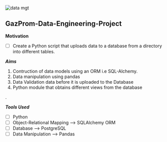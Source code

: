 ![data mgt](https://user-images.githubusercontent.com/58377262/122801061-94142e80-d2bb-11eb-9199-73727a2c2c7a.jpeg)
## **GazProm-Data-Engineering-Project**


**Motivation**
- [ ] Create a Python script that uploads data to a database from a directory into different tables.




***Aims***
 1. Contruction of  data models using an ORM i.e SQL-Alchemy.
 2. Data   manipulation using pandas
 3.  Data Validation data before it is uploaded
    to the Database
 4. Python module that obtains different views from the database

. 


***Tools Used***
 - [ ] Python
 - [ ] Object-Relational Mapping    -->    SQLAlchemy ORM
 - [ ] Database     -->    PostgreSQL
 - [ ] Data Manipulation      -->    Pandas
